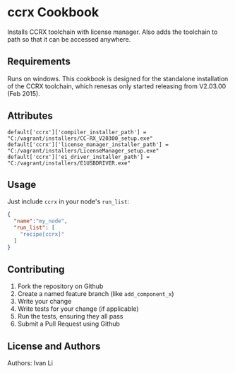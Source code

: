 ccrx Cookbook
=============
Installs CCRX toolchain with license manager. Also adds the toolchain to path so that it can be accessed
anywhere.

Requirements
------------
Runs on windows. This cookbook is designed for the standalone installation of the CCRX toolchain, which renesas
only started releasing from V2.03.00 (Feb 2015).

Attributes
----------
````
default['ccrx']['compiler_installer_path'] = "C:/vagrant/installers/CC-RX_V20300_setup.exe"
default['ccrx']['license_manager_installer_path'] = "C:/vagrant/installers/LicenseManager_setup.exe"
default['ccrx']['e1_driver_installer_path'] = "C:/vagrant/installers/E1USBDRIVER.exe"
````

Usage
-----
Just include `ccrx` in your node's `run_list`:

```json
{
  "name":"my_node",
  "run_list": [
    "recipe[ccrx]"
  ]
}
```

Contributing
------------
1. Fork the repository on Github
2. Create a named feature branch (like `add_component_x`)
3. Write your change
4. Write tests for your change (if applicable)
5. Run the tests, ensuring they all pass
6. Submit a Pull Request using Github

License and Authors
-------------------
Authors: Ivan Li
